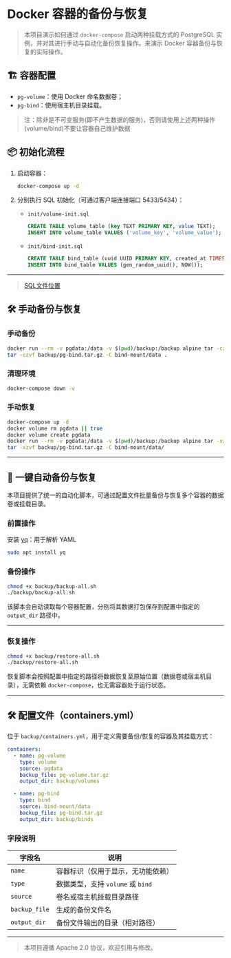 # Docker 容器的备份与恢复

> 本项目演示如何通过 `docker-compose` 启动两种挂载方式的 PostgreSQL 实例，并对其进行手动与自动化备份恢复操作。来演示 Docker 容器备份与恢复的实际操作。

## 🏗️ 容器配置

- `pg-volume`：使用 Docker 命名数据卷；
- `pg-bind`：使用宿主机目录挂载。
  
> 注：除非是不可变服务(即不产生数据的服务)，否则请使用上述两种操作(volume/bind)不要让容器自己维护数据

## 📦 初始化流程

1. 启动容器：

   ```bash
   docker-compose up -d
   ```

2. 分别执行 SQL 初始化（可通过客户端连接端口 5433/5434）：

   - `init/volume-init.sql`

     ```sql
     CREATE TABLE volume_table (key TEXT PRIMARY KEY, value TEXT);
     INSERT INTO volume_table VALUES ('volume_key', 'volume_value');
     ```

   - `init/bind-init.sql`

     ```sql
     CREATE TABLE bind_table (uuid UUID PRIMARY KEY, created_at TIMESTAMP);
     INSERT INTO bind_table VALUES (gen_random_uuid(), NOW());
     ```



---
> [SQL文件位置](./init/)

## 🛠️ 手动备份与恢复

### 手动备份

```bash
docker run --rm -v pgdata:/data -v $(pwd)/backup:/backup alpine tar -czvf /backup/pg-volume.tar.gz -C /data .
tar -czvf backup/pg-bind.tar.gz -C bind-mount/data .
```

### 清理环境

```bash
docker-compose down -v
```

### 手动恢复

```bash
docker-compose up -d
docker volume rm pgdata || true
docker volume create pgdata
docker run --rm -v pgdata:/data -v $(pwd)/backup:/backup alpine tar -xzvf /backup/pg-volume.tar.gz -C /data
tar -xzvf backup/pg-bind.tar.gz -C bind-mount/data/
```

---

## 🚀 一键自动备份与恢复

本项目提供了统一的自动化脚本，可通过配置文件批量备份与恢复多个容器的数据卷或挂载目录。

### 前置操作

安装 [yq](https://github.com/mikefarah/yq)：用于解析 YAML

```sh
sudo apt install yq
```

### 备份操作

```bash
chmod +x backup/backup-all.sh
./backup/backup-all.sh
```

该脚本会自动读取每个容器配置，分别将其数据打包保存到配置中指定的 `output_dir` 路径中。

---

### 恢复操作

```bash
chmod +x backup/restore-all.sh
./backup/restore-all.sh
```

恢复脚本会按照配置中指定的路径将数据恢复至原始位置（数据卷或宿主机目录），无需依赖 `docker-compose`，也无需容器处于运行状态。

---

## 🛠️ 配置文件（containers.yml）

位于 `backup/containers.yml`，用于定义需要备份/恢复的容器及其挂载方式：

```yaml
containers:
  - name: pg-volume
    type: volume
    source: pgdata
    backup_file: pg-volume.tar.gz
    output_dir: backup/volumes

  - name: pg-bind
    type: bind
    source: bind-mount/data
    backup_file: pg-bind.tar.gz
    output_dir: backup/binds
```

### 字段说明

| 字段名        | 说明                                   |
|---------------|----------------------------------------|
| `name`        | 容器标识（仅用于显示，无功能依赖）      |
| `type`        | 数据类型，支持 `volume` 或 `bind`       |
| `source`      | 卷名或宿主机挂载目录路径                |
| `backup_file` | 生成的备份文件名                        |
| `output_dir`  | 备份文件输出的目录（相对路径）          |

---

> 本项目遵循 Apache 2.0 协议，欢迎引用与修改。
